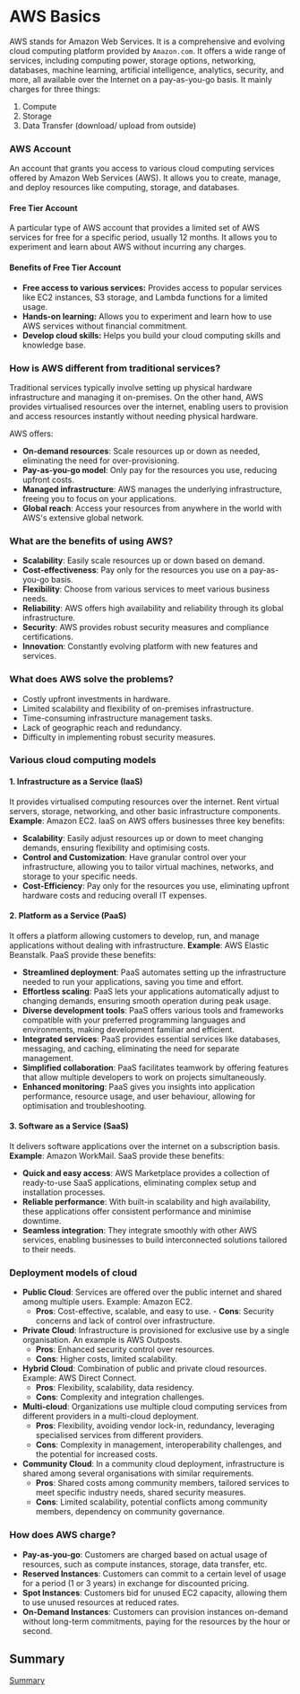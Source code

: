 # AWS Basics
AWS stands for Amazon Web Services. It is a comprehensive and evolving cloud computing platform provided by `Amazon.com`. It offers a wide range of services, including computing power, storage options, networking, databases, machine learning, artificial intelligence, analytics, security, and more, all available over the Internet on a pay-as-you-go basis.
It mainly charges for three things:
1. Compute
2. Storage
3. Data Transfer (download/ upload from outside)

### AWS Account
An account that grants you access to various cloud computing services offered by Amazon Web Services (AWS). It allows you to create, manage, and deploy resources like computing, storage, and databases.

#### Free Tier Account
A particular type of AWS account that provides a limited set of AWS services for free for a specific period, usually 12 months. It allows you to experiment and learn about AWS without incurring any charges.

#### Benefits of Free Tier Account
* **Free access to various services:** Provides access to popular services like EC2 instances, S3 storage, and Lambda functions for a limited usage.
* **Hands-on learning:** Allows you to experiment and learn how to use AWS services without financial commitment.
* **Develop cloud skills:** Helps you build your cloud computing skills and knowledge base.

### How is AWS different from traditional services?
Traditional services typically involve setting up physical hardware infrastructure and managing it on-premises. On the other hand, AWS provides virtualised resources over the internet, enabling users to provision and access resources instantly without needing physical hardware. 

AWS offers:
- **On-demand resources**: Scale resources up or down as needed, eliminating the need for over-provisioning.
- **Pay-as-you-go model**: Only pay for the resources you use, reducing upfront costs.
- **Managed infrastructure**: AWS manages the underlying infrastructure, freeing you to focus on your applications.
- **Global reach**: Access your resources from anywhere in the world with AWS's extensive global network.

### What are the benefits of using AWS?
- **Scalability**: Easily scale resources up or down based on demand.
- **Cost-effectiveness**: Pay only for the resources you use on a pay-as-you-go basis.
- **Flexibility**: Choose from various services to meet various business needs.
- **Reliability**: AWS offers high availability and reliability through its global infrastructure.
- **Security**: AWS provides robust security measures and compliance certifications.
- **Innovation**: Constantly evolving platform with new features and services.

### What does AWS solve the problems?
- Costly upfront investments in hardware.
- Limited scalability and flexibility of on-premises infrastructure.
- Time-consuming infrastructure management tasks.
- Lack of geographic reach and redundancy.
- Difficulty in implementing robust security measures.

### Various cloud computing models
#### 1. Infrastructure as a Service (IaaS)
It provides virtualised computing resources over the internet. Rent virtual servers, storage, networking, and other basic infrastructure components. **Example**: Amazon EC2. IaaS on AWS offers businesses three key benefits:
- **Scalability**: Easily adjust resources up or down to meet changing demands, ensuring flexibility and optimising costs.
- **Control and Customization**: Have granular control over your infrastructure, allowing you to tailor virtual machines, networks, and storage to your specific needs.
- **Cost-Efficiency**: Pay only for the resources you use, eliminating upfront hardware costs and reducing overall IT expenses.

#### 2. Platform as a Service (PaaS)
It offers a platform allowing customers to develop, run, and manage applications without dealing with infrastructure. **Example**: AWS Elastic Beanstalk. PaaS provide these benefits:
- **Streamlined deployment**: PaaS automates setting up the infrastructure needed to run your applications, saving you time and effort.
- **Effortless scaling**: PaaS lets your applications automatically adjust to changing demands, ensuring smooth operation during peak usage.
- **Diverse development tools**: PaaS offers various tools and frameworks compatible with your preferred programming languages and environments, making development familiar and efficient.
- **Integrated services**: PaaS provides essential services like databases, messaging, and caching, eliminating the need for separate management.
- **Simplified collaboration**: PaaS facilitates teamwork by offering features that allow multiple developers to work on projects simultaneously.
- **Enhanced monitoring**: PaaS gives you insights into application performance, resource usage, and user behaviour, allowing for optimisation and troubleshooting.

#### 3. Software as a Service (SaaS)
It delivers software applications over the internet on a subscription basis. **Example**: Amazon WorkMail. SaaS provide these benefits:
- **Quick and easy access**: AWS Marketplace provides a collection of ready-to-use SaaS applications, eliminating complex setup and installation processes.
- **Reliable performance**: With built-in scalability and high availability, these applications offer consistent performance and minimise downtime.
- **Seamless integration**: They integrate smoothly with other AWS services, enabling businesses to build interconnected solutions tailored to their needs.

### Deployment models of cloud
- **Public Cloud**: Services are offered over the public internet and shared among multiple users. Example: Amazon EC2.
    - **Pros**: Cost-effective, scalable, and easy to use. - **Cons**: Security concerns and lack of control over infrastructure. 
- **Private Cloud**: Infrastructure is provisioned for exclusive use by a single organisation. An example is AWS Outposts.
    - **Pros**: Enhanced security control over resources. 
    - **Cons**: Higher costs, limited scalability. 
- **Hybrid Cloud**: Combination of public and private cloud resources. Example: AWS Direct Connect.
    - **Pros**: Flexibility, scalability, data residency. 
    - **Cons**: Complexity and integration challenges. 
- **Multi-cloud**: Organizations use multiple cloud computing services from different providers in a multi-cloud deployment. 
    - **Pros**: Flexibility, avoiding vendor lock-in, redundancy, leveraging specialised services from different providers.
    - **Cons**: Complexity in management, interoperability challenges, and the potential for increased costs.
- **Community Cloud**: In a community cloud deployment, infrastructure is shared among several organisations with similar requirements.
    - **Pros**: Shared costs among community members, tailored services to meet specific industry needs, shared security measures.
    - **Cons**: Limited scalability, potential conflicts among community members, dependency on community governance.

### How does AWS charge?
- **Pay-as-you-go**: Customers are charged based on actual usage of resources, such as compute instances, storage, data transfer, etc.
- **Reserved Instances**: Customers can commit to a certain level of usage for a period (1 or 3 years) in exchange for discounted pricing.
- **Spot Instances**: Customers bid for unused EC2 capacity, allowing them to use unused resources at reduced rates.
- **On-Demand Instances**: Customers can provision instances on-demand without long-term commitments, paying for the resources by the hour or second.

## Summary
[Summary](https://www.notion.so/AWS-Basics-c5585a1c959c4affb7618a26a6110651?pvs=4)